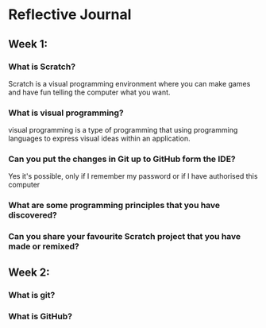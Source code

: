 # Reflective Journal

## Week 1:

### What is Scratch?

Scratch is a visual programming environment where you can make games and have fun telling the computer what you want.

### What is visual programming?
visual programming is a type of programming that using programming languages to express visual ideas within an application. 

### Can you put the changes in Git up to GitHub form the IDE?

Yes it's possible, only if I remember my password or if I have authorised this computer

### What are some programming principles that you have discovered?

### Can you share your favourite Scratch project that you have made or remixed?

## Week 2:

### What is git?

### What is GitHub?

